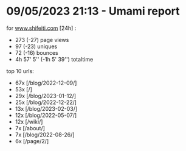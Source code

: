 # 09/05/2023 21:13 - Umami report
for www.shifeiti.com [24h] :

 - 273 (-27) page views
 - 97 (-23) uniques
 - 72 (-16) bounces
 - 4h 57' 5'' (-1h 5' 39'') totaltime


top 10 urls:
 - 67x [/blog/2022-12-09/]
 - 53x [/]
 - 29x [/blog/2023-01-12/]
 - 25x [/blog/2022-12-22/]
 - 13x [/blog/2023-02-03/]
 - 12x [/blog/2022-05-07/]
 - 12x [/wiki/]
 - 7x [/about/]
 - 7x [/blog/2022-08-26/]
 - 6x [/page/2/]


